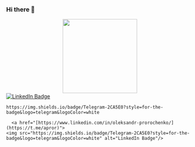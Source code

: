### Hi there 👋

<div id="header" align="center">
<img src="https://media.giphy.com/media/CAIgh8LKFbIciGx5Qe/giphy.gif" width="200"/>
</div>


  <a href="https://www.linkedin.com/in/oleksandr-prorochenko/">
    <img src="https://img.shields.io/badge/LinkedIn-blue?style=for-the-badge&logo=linkedin&logoColor=white" alt="LinkedIn Badge"/>
  </a>
  
  	https://img.shields.io/badge/Telegram-2CA5E0?style=for-the-badge&logo=telegram&logoColor=white
    
      <a href="[https://www.linkedin.com/in/oleksandr-prorochenko/](https://t.me/apror)">
    <img src="https://img.shields.io/badge/Telegram-2CA5E0?style=for-the-badge&logo=telegram&logoColor=white" alt="LinkedIn Badge"/>
  </a>
  
  
<!--


**prorochenko/prorochenko** is a ✨ _special_ ✨ repository because its `README.md` (this file) appears on your GitHub profile.

Here are some ideas to get you started:

- 🔭 I’m currently working on ...
- 🌱 I’m currently learning ...
- 👯 I’m looking to collaborate on ...
- 🤔 I’m looking for help with ...
- 💬 Ask me about ...
- 📫 How to reach me: ...
- 😄 Pronouns: ...
- ⚡ Fun fact: ...
-->



